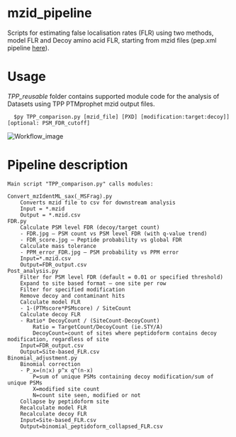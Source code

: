 # mzid_pipeline
 
Scripts for estimating false localisation rates (FLR) using two methods, model FLR and Decoy amino acid FLR, starting from mzid files (pep.xml pipeline [here](https://github.com/PGB-LIV/PhosphoFLR)). 

# Usage


*TPP_reusable* folder contains supported module code for the analysis of Datasets using TPP PTMprophet mzid output files.

      $py TPP_comparison.py [mzid_file] [PXD] [modification:target:decoy]] [optional: PSM_FDR_cutoff]	

![Workflow_image](https://user-images.githubusercontent.com/57440286/205335117-e3eea3e7-371c-4736-9d7a-2baf0f10996f.jpg)

# Pipeline description

	Main script "TPP_comparison.py" calls modules:

	Convert_mzIdentML_sax(_MSFrag).py
		Converts mzid file to csv for downstream analysis
		Input = *.mzid
		Output = *.mzid.csv
	FDR.py
		Calculate PSM level FDR (decoy/target count)
		- FDR.jpg – PSM count vs PSM level FDR (with q-value trend)
		- FDR_score.jpg – Peptide probability vs global FDR
		Calculate mass tolerance
		- PPM_error_FDR.jpg – PSM probability vs PPM error
		Input=*.mzid.csv
		Output=FDR_output.csv
	Post_analysis.py
		Filter for PSM level FDR (default = 0.01 or specified threshold)
		Expand to site based format – one site per row
		Filter for specified modification
		Remove decoy and contaminant hits
		Calculate model FLR
		- 1-(PTMscore*PSMscore) / SiteCount
		Calculate decoy FLR
		- Ratio* DecoyCount / (SiteCount-DecoyCount)
			Ratio = TargetCount/DecoyCount (ie.STY/A) 
			DecoyCount=count of sites where peptidoform contains decoy modification, regardless of site
		Input=FDR_output.csv
		Output=Site-based_FLR.csv
	Binomial_adjustment.py
		Binomial correction 
		- P_x=(n¦x) p^x q^(n-x)
			P=sum of unique PSMs containing decoy modification/sum of unique PSMs
			X=modified site count
			N=count site seen, modified or not
		Collapse by peptidoform site
		Recalculate model FLR 
		Recalculate decoy FLR
		Input=Site-based_FLR.csv
		Output=binomial_peptidoform_collapsed_FLR.csv


